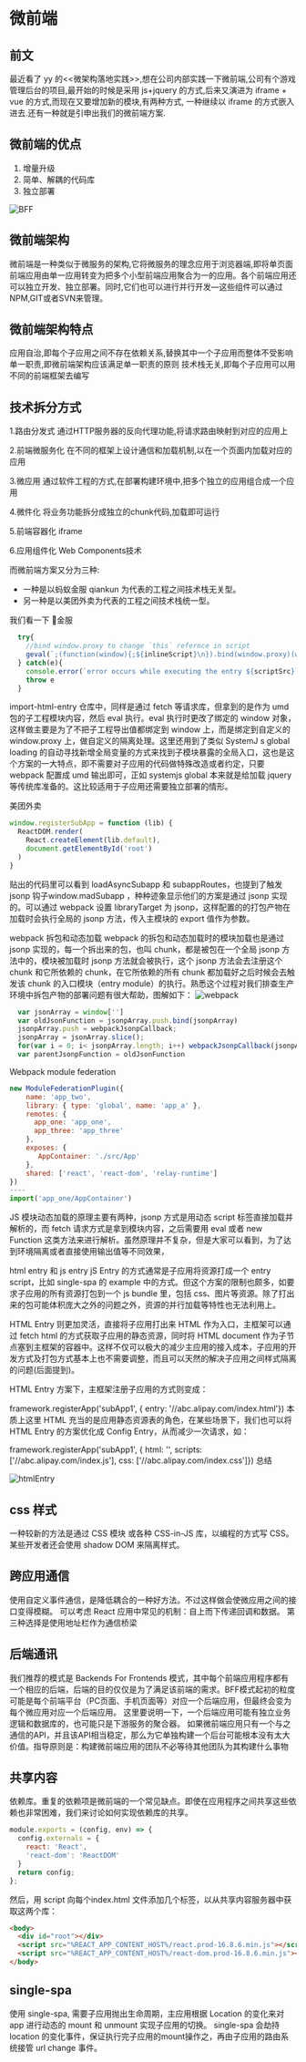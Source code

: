 # 微前端

## 前文

  最近看了 yy 的<<微架构落地实践>>,想在公司内部实践一下微前端,公司有个游戏管理后台的项目,最开始的时候是采用 js+jquery 的方式,后来又演进为 iframe + vue 的方式,而现在又要增加新的模块,有两种方式, 一种继续以 iframe 的方式嵌入进去.还有一种就是引申出我们的微前端方案.

## 微前端的优点

1. 增量升级
2. 简单、解耦的代码库
3. 独立部署

![BFF](https://tva1.sinaimg.cn/large/007S8ZIlgy1ggzqg4p48lj30je08wdgx.jpg)

## 微前端架构

微前端是一种类似于微服务的架构,它将微服务的理念应用于浏览器端,即将单页面前端应用由单一应用转变为把多个小型前端应用聚合为一的应用。各个前端应用还可以独立开发、独立部署。同时,它们也可以进行并行开发—这些组件可以通过NPM,GIT或者SVN来管理。

## 微前端架构特点

应用自治,即每个子应用之间不存在依赖关系,替换其中一个子应用而整体不受影响
单一职责,即微前端架构应该满足单一职责的原则
技术栈无关,即每个子应用可以用不同的前端框架去编写


## 技术拆分方式

1.路由分发式
通过HTTP服务器的反向代理功能,将请求路由映射到对应的应用上

2.前端微服务化
在不同的框架上设计通信和加载机制,以在一个页面内加载对应的应用

3.微应用
通过软件工程的方式,在部署构建环境中,把多个独立的应用组合成一个应用

4.微件化
将业务功能拆分成独立的chunk代码,加载即可运行

5.前端容器化
iframe

6.应用组件化
Web Components技术

而微前端方案又分为三种:

* 一种是以蚂蚁金服 qiankun 为代表的工程之间技术栈无关型。
* 另一种是以美团外卖为代表的工程之间技术栈统一型。

我们看一下
🐜金服

```js
  try{
    //bind window.proxy to change `this` refernce in script
    geval(`;(function(window){;${inlineScript}\n}).bind(window.proxy)(window.proxy);`);
  } catch(e){
    console.error(`error occurs while executing the entry ${scriptSrc}`)
    throw e
  }
```

  import-html-entry 仓库中，同样是通过 fetch 等请求库，但拿到的是作为 umd 包的子工程模块内容，然后 eval 执行。eval 执行时更改了绑定的 window 对象，这样做主要是为了不把子工程导出值都绑定到 window 上，而是绑定到自定义的 window.proxy 上，做自定义的隔离处理。这里还用到了类似 SystemJ s global loading 的自动寻找新增全局变量的方式来找到子模块暴露的全局入口，这也是这个方案的一大特点，即不需要对子应用的代码做特殊改造或者约定，只要webpack 配置成 umd 输出即可，正如 systemjs global 本来就是给加载 jquery 等传统库准备的。这比较适用于子应用还需要独立部署的情形。

美团外卖
```js
window.registerSubApp = function (lib) {
  ReactDOM.render(
    React.createElement(lib.default),
    document.getElementById('root')
  )
}
```

贴出的代码里可以看到 loadAsyncSubapp 和 subappRoutes，也提到了触发 jsonp 钩子window.madSubapp ，种种迹象显示他们的方案是通过 jsonp 实现的。可以通过 webpack 设置 libraryTarget 为 jsonp，这样配置的的打包产物在加载时会执行全局的 jsonp 方法，传入主模块的 export 值作为参数。

webpack 拆包和动态加载
 webpack 的拆包和动态加载时的模块加载也是通过 jsonp 实现的，每一个拆出来的包，也叫 chunk，都是被包在一个全局 jsonp 方法中的，模块被加载时 jsonp 方法就会被执行，这个 jsonp 方法会去注册这个 chunk 和它所依赖的 chunk，在它所依赖的所有 chunk 都加载好之后时候会去触发该 chunk 的入口模块（entry module）的执行。熟悉这个过程对我们排查生产环境中拆包产物的部署问题有很大帮助，图解如下：
![webpack](https://tva1.sinaimg.cn/large/007S8ZIlgy1ggzrwrxl4hj30jx0s3mxm.jpg)

```js
  var jsonArray = window['']
  var oldJsonFunction = jsonpArray.push.bind(jsonpArray)
  jsonpArray.push = webpackJsonpCallback;
  jsonpArray = jsonArray.slice();
  for(var i = 0; i< jsonpArray.length; i++) webpackJsonpCallback(jsonpArray[i]);
  var parentJsonpFunction = oldJsonFunction

```
Webpack module federation

```js
new ModuleFederationPlugin({
    name: 'app_two',
    library: { type: 'global', name: 'app_a' },
    remotes: {
      app_one: 'app_one',
      app_three: 'app_three'
    },
    exposes: {
       AppContainer: './src/App'
    },
    shared: ['react', 'react-dom', 'relay-runtime']
})
----
import('app_one/AppContainer')
```

  JS 模块动态加载的原理主要有两种，jsonp 方式是用动态 script 标签直接加载并解析的，而 fetch 请求方式是拿到模块内容，之后需要用 eval 或者 new Function 这类方法来进行解析。虽然原理并不复杂，但是大家可以看到，为了达到环境隔离或者直接使用输出值等不同效果，

html entry 和 js entry
jS Entry 的方式通常是子应用将资源打成一个 entry script，比如 single-spa 的 example 中的方式。但这个方案的限制也颇多，如要求子应用的所有资源打包到一个 js bundle 里，包括 css、图片等资源。除了打出来的包可能体积庞大之外的问题之外，资源的并行加载等特性也无法利用上。

HTML Entry 则更加灵活，直接将子应用打出来 HTML 作为入口，主框架可以通过 fetch html 的方式获取子应用的静态资源，同时将 HTML document 作为子节点塞到主框架的容器中。这样不仅可以极大的减少主应用的接入成本，子应用的开发方式及打包方式基本上也不需要调整，而且可以天然的解决子应用之间样式隔离的问题(后面提到)。


HTML Entry 方案下，主框架注册子应用的方式则变成：

framework.registerApp('subApp1', { entry: '//abc.alipay.com/index.html'})
本质上这里 HTML 充当的是应用静态资源表的角色，在某些场景下，我们也可以将 HTML Entry 的方案优化成 Config Entry，从而减少一次请求，如：

framework.registerApp('subApp1', { html: '', scripts: ['//abc.alipay.com/index.js'], css: ['//abc.alipay.com/index.css']})
总结

![htmlEntry](https://tva1.sinaimg.cn/large/007S8ZIlgy1ghyk0wvh7vj311g0dwtca.jpg)


## css 样式

一种较新的方法是通过 CSS 模块 或各种 CSS-in-JS 库，以编程的方式写 CSS。某些开发者还会使用 shadow DOM 来隔离样式。

## 跨应用通信

使用自定义事件通信，是降低耦合的一种好方法。不过这样做会使微应用之间的接口变得模糊。
可以考虑 React 应用中常见的机制：自上而下传递回调和数据。
第三种选择是使用地址栏作为通信桥梁

## 后端通讯

我们推荐的模式是 Backends For Frontends 模式，其中每个前端应用程序都有一个相应的后端，后端的目的仅仅是为了满足该前端的需求。BFF模式起初的粒度可能是每个前端平台（PC页面、手机页面等）对应一个后端应用，但最终会变为每个微应用对应一个后端应用。
这里要说明一下，一个后端应用可能有独立业务逻辑和数据库的，也可能只是下游服务的聚合器。 如果微前端应用只有一个与之通信的API，并且该API相当稳定，那么为它单独构建一个后台可能根本没有太大价值。指导原则是：构建微前端应用的团队不必等待其他团队为其构建什么事物

## 共享内容

依赖库。重复的依赖项是微前端的一个常见缺点。即使在应用程序之间共享这些依赖也非常困难，我们来讨论如何实现依赖库的共享。

```js
module.exports = (config, env) => {
  config.externals = {
    react: 'React',
    'react-dom': 'ReactDOM'
  }
  return config;
};
```

然后，用 script 向每个index.html 文件添加几个标签，以从共享内容服务器中获取这两个库：

```html
<body>
  <div id="root"></div>
  <script src="%REACT_APP_CONTENT_HOST%/react.prod-16.8.6.min.js"></script>
  <script src="%REACT_APP_CONTENT_HOST%/react-dom.prod-16.8.6.min.js"></script>
</body>
```

## single-spa

使用 single-spa, 需要子应用抛出生命周期，主应用根据 Location 的变化来对 app 进行动态的 mount 和 unmount 实现子应用的切换。
single-spa 会劫持 location 的变化事件，保证执行完子应用的mount操作之，再由子应用的路由系统接管 url change 事件。
